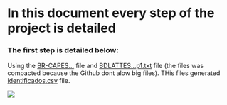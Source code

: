 # In this document every step of the project is detailed

### The first step is detailed below: 

Using the [BR-CAPES...](https://github.com/alexjrns/datamining_lattes_computer_science/blob/master/sucupira_files/BR-CAPES-COLSUCUP-PROG2015-2016-03-01.csv) file and [BDLATTES...p1.txt](https://github.com/alexjrns/datamining_lattes_computer_science/blob/master/sucupira_files/BDLATTES-17abril2016.rar) file (the files was compacted because the Github dont alow big files). THis files generated [identificados.csv](https://github.com/alexjrns/datamining_lattes_computer_science/blob/master/stage_files/identificados.csv) file.

![](https://github.com/alexjrns/datamining_lattes_computer_science/blob/master/documents/01_Step.png)
